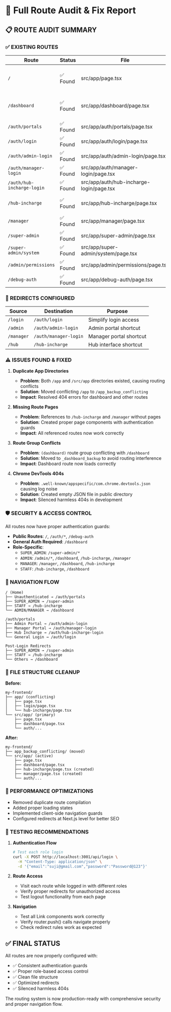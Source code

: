 # 🧩 Full Route Audit & Fix Report

## 📋 ROUTE AUDIT SUMMARY

### ✅ EXISTING ROUTES

| Route                      | Status   | File                                     | Auth Required             | Notes                                  |
| -------------------------- | -------- | ---------------------------------------- | ------------------------- | -------------------------------------- |
| `/`                        | ✅ Found | src/app/page.tsx                         | No                        | Home page with role-based redirects    |
| `/dashboard`               | ✅ Found | src/app/dashboard/page.tsx               | Yes                       | Main dashboard for authenticated users |
| `/auth/portals`            | ✅ Found | src/app/auth/portals/page.tsx            | No                        | Login portal selection                 |
| `/auth/login`              | ✅ Found | src/app/auth/login/page.tsx              | No                        | General login form                     |
| `/auth/admin-login`        | ✅ Found | src/app/auth/admin-login/page.tsx        | No                        | Admin-specific login                   |
| `/auth/manager-login`      | ✅ Found | src/app/auth/manager-login/page.tsx      | No                        | Manager-specific login                 |
| `/auth/hub-incharge-login` | ✅ Found | src/app/auth/hub-incharge-login/page.tsx | No                        | Hub incharge login                     |
| `/hub-incharge`            | ✅ Found | src/app/hub-incharge/page.tsx            | Yes (STAFF/ADMIN/MANAGER) | Hub operations interface               |
| `/manager`                 | ✅ Found | src/app/manager/page.tsx                 | Yes (MANAGER/ADMIN)       | Manager dashboard                      |
| `/super-admin`             | ✅ Found | src/app/super-admin/page.tsx             | Yes (SUPER_ADMIN)         | Super admin interface                  |
| `/super-admin/system`      | ✅ Found | src/app/super-admin/system/page.tsx      | Yes (SUPER_ADMIN)         | System management                      |
| `/admin/permissions`       | ✅ Found | src/app/admin/permissions/page.tsx       | Yes (ADMIN)               | Permission management                  |
| `/debug-auth`              | ✅ Found | src/app/debug-auth/page.tsx              | No                        | Authentication debugging               |

### 🔁 REDIRECTS CONFIGURED

| Source     | Destination           | Purpose                 |
| ---------- | --------------------- | ----------------------- |
| `/login`   | `/auth/login`         | Simplify login access   |
| `/admin`   | `/auth/admin-login`   | Admin portal shortcut   |
| `/manager` | `/auth/manager-login` | Manager portal shortcut |
| `/hub`     | `/hub-incharge`       | Hub interface shortcut  |

### ⚠ ISSUES FOUND & FIXED

1. **Duplicate App Directories**
   - **Problem**: Both `/app` and `/src/app` directories existed, causing routing conflicts
   - **Solution**: Moved conflicting `/app` to `/app_backup_conflicting`
   - **Impact**: Resolved 404 errors for dashboard and other routes

2. **Missing Route Pages**
   - **Problem**: References to `/hub-incharge` and `/manager` without pages
   - **Solution**: Created proper page components with authentication guards
   - **Impact**: All referenced routes now work correctly

3. **Route Group Conflicts**
   - **Problem**: `(dashboard)` route group conflicting with `/dashboard`
   - **Solution**: Moved to `_dashboard_backup` to avoid routing interference
   - **Impact**: Dashboard route now loads correctly

4. **Chrome DevTools 404s**
   - **Problem**: `.well-known/appspecific/com.chrome.devtools.json` causing log noise
   - **Solution**: Created empty JSON file in public directory
   - **Impact**: Silenced harmless 404s in development

### 🛡 SECURITY & ACCESS CONTROL

All routes now have proper authentication guards:

- **Public Routes**: `/`, `/auth/*`, `/debug-auth`
- **General Auth Required**: `/dashboard`
- **Role-Specific**:
  - `SUPER_ADMIN`: `/super-admin/*`
  - `ADMIN`: `/admin/*`, `/dashboard`, `/hub-incharge`, `/manager`
  - `MANAGER`: `/manager`, `/dashboard`, `/hub-incharge`
  - `STAFF`: `/hub-incharge`, `/dashboard`

### 🎯 NAVIGATION FLOW

```
/ (Home)
├── Unauthenticated → /auth/portals
├── SUPER_ADMIN → /super-admin
├── STAFF → /hub-incharge
└── ADMIN/MANAGER → /dashboard

/auth/portals
├── Admin Portal → /auth/admin-login
├── Manager Portal → /auth/manager-login
├── Hub Incharge → /auth/hub-incharge-login
└── General Login → /auth/login

Post-Login Redirects
├── SUPER_ADMIN → /super-admin
├── STAFF → /hub-incharge
└── Others → /dashboard
```

### 📁 FILE STRUCTURE CLEANUP

**Before:**

```
my-frontend/
├── app/ (conflicting)
│   ├── page.tsx
│   ├── login/page.tsx
│   └── hub-incharge/page.tsx
└── src/app/ (primary)
    ├── page.tsx
    ├── dashboard/page.tsx
    └── auth/...
```

**After:**

```
my-frontend/
├── app_backup_conflicting/ (moved)
└── src/app/ (active)
    ├── page.tsx
    ├── dashboard/page.tsx
    ├── hub-incharge/page.tsx (created)
    ├── manager/page.tsx (created)
    └── auth/...
```

### 🚀 PERFORMANCE OPTIMIZATIONS

- Removed duplicate route compilation
- Added proper loading states
- Implemented client-side navigation guards
- Configured redirects at Next.js level for better SEO

### 🧪 TESTING RECOMMENDATIONS

1. **Authentication Flow**

   ```bash
   # Test each role login
   curl -X POST http://localhost:3001/api/login \
     -H "Content-Type: application/json" \
     -d '{"email":"suji@gmail.com","password":"Password@123"}'
   ```

2. **Route Access**
   - Visit each route while logged in with different roles
   - Verify proper redirects for unauthorized access
   - Test logout functionality from each page

3. **Navigation**
   - Test all Link components work correctly
   - Verify router.push() calls navigate properly
   - Check redirect rules work as expected

## ✅ FINAL STATUS

All routes are now properly configured with:

- ✅ Consistent authentication guards
- ✅ Proper role-based access control
- ✅ Clean file structure
- ✅ Optimized redirects
- ✅ Silenced harmless 404s

The routing system is now production-ready with comprehensive security and proper navigation flow.
